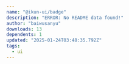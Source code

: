 ```yaml
---
name: "@ikun-ui/badge"
description: "ERROR: No README data found!"
author: "baiwusanyu"
downloads: 13
dependents: 1
updated: "2025-01-24T03:48:35.792Z"
tags: 
  - ui
---
```

